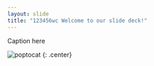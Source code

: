 ```yaml
---
layout: slide
title: "123456wc Welcome to our slide deck!"
---
```


Caption here

![poptocat](https://octodex.github.com/images/poptocat.png)
{: .center}
